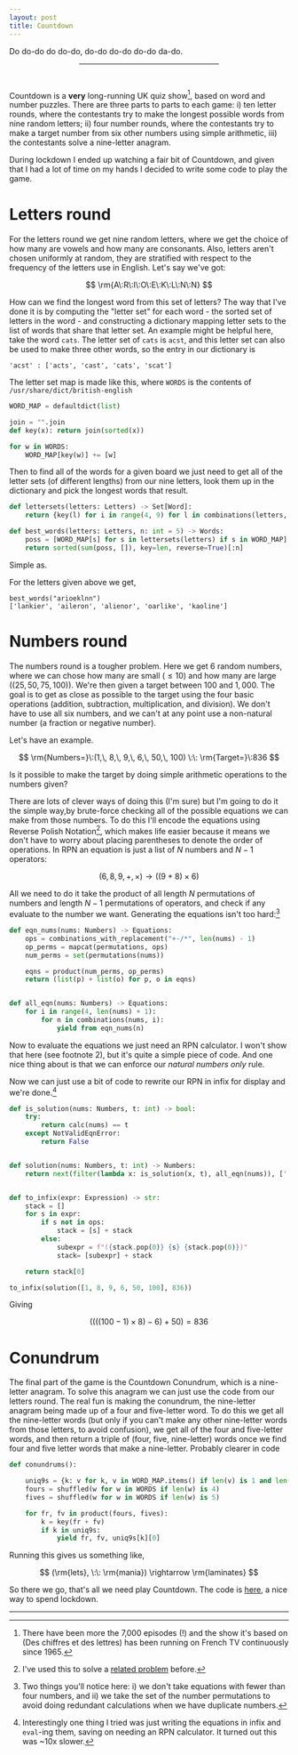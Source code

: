 ```yaml
---
layout: post
title: Countdown
---
```


Do do-do do do-do, do-do do-do do-do da-do.

<center><hr style="width:50%"></center>
<br>

Countdown is a **very** long-running UK quiz show[^1], based on word and number puzzles. There are three parts to parts to each game: i) ten letter rounds, where the contestants try to make the longest possible words from nine random letters; ii) four number rounds, where the contestants try to make a target number from six other numbers using simple arithmetic, iii) the contestants solve a nine-letter anagram.

During lockdown I ended up watching a fair bit of Countdown, and given that I had a lot of time on my hands I decided to write some code to play the game.


# Letters round

For the letters round we get nine random letters, where we get the choice of how many are vowels and how many are consonants. Also, letters aren't chosen uniformly at random, they are stratified with respect to the frequency of the letters use in English. Let's say we've got:

$$
\rm{A\:R\:I\:O\:E\:K\:L\:N\:N}
$$

How can we find the longest word from this set of letters? The way that I've done it is by computing the "letter set" for each word - the sorted set of letters in the word - and constructing a dictionary mapping letter sets to the list of words that share that letter set. An example might be helpful here, take the word `cats`. The letter set of `cats` is `acst`, and this letter set can also be used to make three other words, so the entry in our dictionary is

```
'acst' : ['acts', 'cast', 'cats', 'scat']
```

The letter set map is made like this, where `WORDS` is the contents of `/usr/share/dict/british-english`

```python
WORD_MAP = defaultdict(list)

join = "".join
def key(x): return join(sorted(x))

for w in WORDS:
    WORD_MAP[key(w)] += [w]
```

Then to find all of the words for a given board we just need to get all of the letter sets (of different lengths) from our nine letters, look them up in the dictionary and pick the longest words that result.

```python
def lettersets(letters: Letters) -> Set[Word]:
    return {key(l) for i in range(4, 9) for l in combinations(letters, i)}

def best_words(letters: Letters, n: int = 5) -> Words:
    poss = [WORD_MAP[s] for s in lettersets(letters) if s in WORD_MAP]
    return sorted(sum(poss, []), key=len, reverse=True)[:n]
```

Simple as.

For the letters given above we get,

```
best_words("arioeklnn")
['lankier', 'aileron', 'alienor', 'oarlike', 'kaoline']
```

# Numbers round

The numbers round is a tougher problem. Here we get 6 random numbers, where we can chose how many are small ($\le 10$) and how many are large ($(25, 50, 75, 100)$). We're then given a target between $100$ and $1,000$. The goal is to get as close as possible to the target using the four basic operations (addition, subtraction, multiplication, and division). We don't have to use all six numbers, and we can't at any point use a non-natural number (a fraction or negative number).

Let's have an example. 

$$
\rm{Numbers=}\:(1,\, 8,\, 9,\, 6,\, 50,\, 100) \:\: \rm{Target=}\:836
$$

Is it possible to make the target by doing simple arithmetic operations to the numbers given?

There are lots of clever ways of doing this (I'm sure) but I'm going to do it the simple way,by brute-force checking all of the possible equations we can make from those numbers. To do this I'll encode the equations using Reverse Polish Notation[^2], which makes life easier because it means we don't have to worry about placing parentheses to denote the order of operations. In RPN an equation is just a list of $N$ numbers and $N - 1$ operators:

$$
(6, 8, 9, +, \times) \rightarrow ((9 + 8) \times 6)
$$

All we need to do it take the product of all length $N$ permutations of numbers and length $N-1$ permutations of operators, and check if any evaluate to the number we want. Generating the equations isn't too hard:[^3]


```python
def eqn_nums(nums: Numbers) -> Equations:
    ops = combinations_with_replacement("+-/*", len(nums) - 1)
    op_perms = mapcat(permutations, ops)
    num_perms = set(permutations(nums))

    eqns = product(num_perms, op_perms)
    return (list(p) + list(o) for p, o in eqns)


def all_eqn(nums: Numbers) -> Equations:
    for i in range(4, len(nums) + 1):
        for n in combinations(nums, i):
            yield from eqn_nums(n)

```

Now to evaluate the equations we just need an RPN calculator. I won't show that here (see footnote 2), but it's quite a simple piece of code. And one nice thing about is that we can enforce our _natural numbers only_ rule.

Now we can just use a bit of code to rewrite our RPN in infix for display and we're done.[^4] 

```python
def is_solution(nums: Numbers, t: int) -> bool:
    try:
        return calc(nums) == t
    except NotValidEqnError:
        return False


def solution(nums: Numbers, t: int) -> Numbers:
    return next(filter(lambda x: is_solution(x, t), all_eqn(nums)), [''])


def to_infix(expr: Expression) -> str:
    stack = []
    for s in expr:
        if s not in ops:
            stack = [s] + stack
        else:
            subexpr = f"({stack.pop(0)} {s} {stack.pop(0)})"
            stack= [subexpr] + stack

    return stack[0]

to_infix(solution([1, 8, 9, 6, 50, 100], 836))
```

Giving

$$
((((100 - 1) \times 8) - 6) + 50) = 836
$$


# Conundrum

The final part of the game is the Countdown Conundrum, which is a nine-letter anagram. To solve this anagram we can just use the code from our letters round. The real fun is making the conundrum, the nine-letter anagram being made up of a four and five-letter word. To do this we get all the nine-letter words (but only if you can't make any other nine-letter words from those letters, to avoid confusion), we get all of the four and five-letter words, and then return a triple of (four, five, nine-letter) words once we find four and five letter words that make a nine-letter. Probably clearer in code

```python
def conundrums():

    uniq9s = {k: v for k, v in WORD_MAP.items() if len(v) is 1 and len(k) is 9}
    fours = shuffled(w for w in WORDS if len(w) is 4)
    fives = shuffled(w for w in WORDS if len(w) is 5)

    for fr, fv in product(fours, fives):
        k = key(fr + fv)
        if k in uniq9s:
            yield fr, fv, uniq9s[k][0]
```

Running this gives us something like,

$$
(\rm{lets}, \:\: \rm{mania}) \rightarrow \rm{laminates}
$$

So there we go, that's all we need play Countdown. The code is [here](https://github.com/neal-o-r/countdown), a nice way to spend lockdown.

---

[^1]: There have been more the 7,000 episodes (!) and the show it's based on (Des chiffres et des lettres) has been running on French TV continuously since 1965.

[^2]: I've used this to solve a [related problem](https://n-o-r.xyz/2019/02/20/licence-plates.html) before.

[^3]: Two things you'll notice here: i) we don't take equations with fewer than four numbers, and ii) we take the set of the number permutations to avoid doing redundant calculations when we have duplicate numbers.

[^4]: Interestingly one thing I tried was just writing the equations in infix and `eval`-ing them, saving on needing an RPN calculator. It turned out this was ~10x slower.
